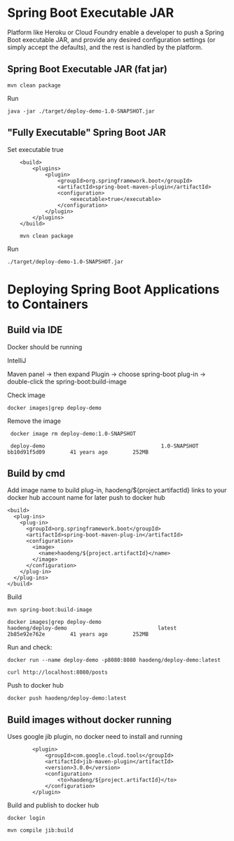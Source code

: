 # Spring Boot Executable JAR
Platform like Heroku or Cloud Foundry enable a developer to push a Spring Boot executable JAR, 
and provide any desired configuration settings (or simply accept the defaults), and the rest is handled by the platform.


## Spring Boot Executable JAR (fat jar)

    mvn clean package

Run

    java -jar ./target/deploy-demo-1.0-SNAPSHOT.jar
    
    
## "Fully Executable" Spring Boot JAR
Set executable true

        <build>
            <plugins>
                <plugin>
                    <groupId>org.springframework.boot</groupId>
                    <artifactId>spring-boot-maven-plugin</artifactId>
                    <configuration>
                        <executable>true</executable>
                    </configuration>
                </plugin>
            </plugins>
        </build>
        
        mvn clean package
        
Run

    ./target/deploy-demo-1.0-SNAPSHOT.jar

# Deploying Spring Boot Applications to Containers
## Build via IDE
Docker should be running

IntelliJ

Maven panel -> then expand Plugin -> choose spring-boot plug-in -> double-click the spring-boot:build-image

Check image

    docker images|grep deploy-demo

Remove the image

     docker image rm deploy-demo:1.0-SNAPSHOT
     
     deploy-demo                                     1.0-SNAPSHOT        bb10d91f5d09        41 years ago        252MB


## Build by cmd
Add image name to build plug-in, haodeng/${project.artifactId} links to your docker hub account name for later push to docker hub

    <build>
      <plug-ins>
        <plug-in>
          <groupId>org.springframework.boot</groupId>
          <artifactId>spring-boot-maven-plug-in</artifactId>
          <configuration>
            <image>
              <name>haodeng/${project.artifactId}</name>
            </image>
          </configuration>
        </plug-in>
      </plug-ins>
    </build>

Build
    
    mvn spring-boot:build-image
    
    docker images|grep deploy-demo
    haodeng/deploy-demo                             latest              2b85e92e762e        41 years ago        252MB

Run and check:

    docker run --name deploy-demo -p8080:8080 haodeng/deploy-demo:latest
    
    curl http://localhost:8080/posts

Push to docker hub

    docker push haodeng/deploy-demo:latest
    
## Build images without docker running
Uses google jib plugin, no docker need to install and running

            <plugin>
                <groupId>com.google.cloud.tools</groupId>
                <artifactId>jib-maven-plugin</artifactId>
                <version>3.0.0</version>
                <configuration>
                    <to>haodeng/${project.artifactId}</to>
                </configuration>
            </plugin>

Build and publish to docker hub

    docker login
    
    mvn compile jib:build
    

